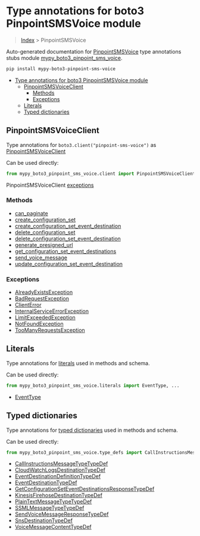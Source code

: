 # Type annotations for boto3 PinpointSMSVoice module

> [Index](..) > PinpointSMSVoice

Auto-generated documentation for
[PinpointSMSVoice](https://boto3.amazonaws.com/v1/documentation/api/latest/reference/services/pinpoint-sms-voice.html#PinpointSMSVoice)
type annotations stubs module
[mypy_boto3_pinpoint_sms_voice](https://pypi.org/project/mypy-boto3-pinpoint-sms-voice/).

```bash
pip install mypy-boto3-pinpoint-sms-voice
```

- [Type annotations for boto3 PinpointSMSVoice module](#type-annotations-for-boto3-pinpointsmsvoice-module)
  - [PinpointSMSVoiceClient](#pinpointsmsvoiceclient)
    - [Methods](#methods)
    - [Exceptions](#exceptions)
  - [Literals](#literals)
  - [Typed dictionaries](#typed-dictionaries)

## PinpointSMSVoiceClient

Type annotations for `boto3.client("pinpoint-sms-voice")` as
[PinpointSMSVoiceClient](./client.md)

Can be used directly:

```python
from mypy_boto3_pinpoint_sms_voice.client import PinpointSMSVoiceClient
```

PinpointSMSVoiceClient [exceptions](./client.md#exceptions)

### Methods

- [can_paginate](./client.md#can-paginate)
- [create_configuration_set](./client.md#create-configuration-set)
- [create_configuration_set_event_destination](./client.md#create-configuration-set-event-destination)
- [delete_configuration_set](./client.md#delete-configuration-set)
- [delete_configuration_set_event_destination](./client.md#delete-configuration-set-event-destination)
- [generate_presigned_url](./client.md#generate-presigned-url)
- [get_configuration_set_event_destinations](./client.md#get-configuration-set-event-destinations)
- [send_voice_message](./client.md#send-voice-message)
- [update_configuration_set_event_destination](./client.md#update-configuration-set-event-destination)

### Exceptions

- [AlreadyExistsException](./client.md#alreadyexistsexception)
- [BadRequestException](./client.md#badrequestexception)
- [ClientError](./client.md#clienterror)
- [InternalServiceErrorException](./client.md#internalserviceerrorexception)
- [LimitExceededException](./client.md#limitexceededexception)
- [NotFoundException](./client.md#notfoundexception)
- [TooManyRequestsException](./client.md#toomanyrequestsexception)

## Literals

Type annotations for [literals](./literals.md) used in methods and schema.

Can be used directly:

```python
from mypy_boto3_pinpoint_sms_voice.literals import EventType, ...
```

- [EventType](./literals.md#eventtype)

## Typed dictionaries

Type annotations for [typed dictionaries](./type_defs.md) used in methods and
schema.

Can be used directly:

```python
from mypy_boto3_pinpoint_sms_voice.type_defs import CallInstructionsMessageTypeTypeDef, ...
```

- [CallInstructionsMessageTypeTypeDef](./type_defs.md#callinstructionsmessagetypetypedef)
- [CloudWatchLogsDestinationTypeDef](./type_defs.md#cloudwatchlogsdestinationtypedef)
- [EventDestinationDefinitionTypeDef](./type_defs.md#eventdestinationdefinitiontypedef)
- [EventDestinationTypeDef](./type_defs.md#eventdestinationtypedef)
- [GetConfigurationSetEventDestinationsResponseTypeDef](./type_defs.md#getconfigurationseteventdestinationsresponsetypedef)
- [KinesisFirehoseDestinationTypeDef](./type_defs.md#kinesisfirehosedestinationtypedef)
- [PlainTextMessageTypeTypeDef](./type_defs.md#plaintextmessagetypetypedef)
- [SSMLMessageTypeTypeDef](./type_defs.md#ssmlmessagetypetypedef)
- [SendVoiceMessageResponseTypeDef](./type_defs.md#sendvoicemessageresponsetypedef)
- [SnsDestinationTypeDef](./type_defs.md#snsdestinationtypedef)
- [VoiceMessageContentTypeDef](./type_defs.md#voicemessagecontenttypedef)
